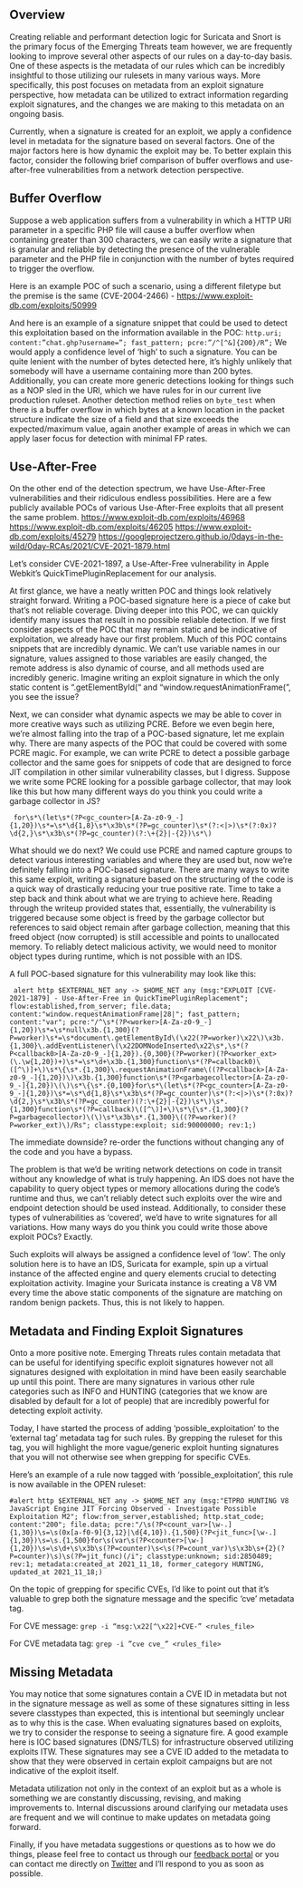 ## Overview
Creating reliable and performant detection logic for Suricata and Snort is the primary focus of the Emerging Threats team however, we are frequently looking to improve several other aspects of our rules on a day-to-day basis.  One of these aspects is the metadata of our rules which can be incredibly insightful to those utilizing our rulesets in many various ways.  More specifically, this post focuses on metadata from an exploit signature perspective, how metadata can be utilized to extract information regarding exploit signatures, and the changes we are making to this metadata on an ongoing basis.

Currently, when a signature is created for an exploit, we apply a confidence level in metadata for the signature based on several factors.  One of the major factors here is how dynamic the exploit may be.  To better explain this factor, consider the following brief comparison of buffer overflows and use-after-free vulnerabilities from a network detection perspective.


## Buffer Overflow
Suppose a web application suffers from a vulnerability in which a HTTP URI parameter in a specific PHP file will cause a buffer overflow when containing greater than 300 characters, we can easily write a signature that is granular and reliable by detecting the presence of the vulnerable parameter and the PHP file in conjunction with the number of bytes required to trigger the overflow.

Here is an example POC of such a scenario, using a different filetype but the premise is the same (CVE-2004-2466) - https://www.exploit-db.com/exploits/50999

And here is an example of a signature snippet that could be used to detect this exploitation based on the information available in the POC:
`http.uri; content:”chat.ghp?username=”; fast_pattern; pcre:”/^[^&]{200}/R”;`
We would apply a confidence level of ‘high’ to such a signature.  You can be quite lenient with the number of bytes detected here, it’s highly unlikely that somebody will have a username containing more than 200 bytes.  Additionally, you can create more generic detections looking for things such as a NOP sled in the URI, which we have rules for in our current live production ruleset.  Another detection method relies on `byte_test` when there is a buffer overflow in which bytes at a known location in the packet structure indicate the size of a field and that size exceeds the expected/maximum value, again another example of areas in which we can apply laser focus for detection with minimal FP rates.


## Use-After-Free
On the other end of the detection spectrum, we have Use-After-Free vulnerabilities and their ridiculous endless possibilities.  Here are a few publicly available POCs of various Use-After-Free exploits that all present the same problem.
https://www.exploit-db.com/exploits/46968
https://www.exploit-db.com/exploits/46205
https://www.exploit-db.com/exploits/45279
https://googleprojectzero.github.io/0days-in-the-wild/0day-RCAs/2021/CVE-2021-1879.html 

Let’s consider CVE-2021-1897, a Use-After-Free vulnerability in Apple Webkit’s QuickTimePluginReplacement for our analysis.

At first glance, we have a neatly written POC and things look relatively straight forward.  Writing a POC-based signature here is a piece of cake but that’s not reliable coverage. Diving deeper into this POC, we can quickly identify many issues that result in no possible reliable detection.  If we first consider aspects of the POC that may remain static and be indicative of exploitation, we already have our first problem.  Much of this POC contains snippets that are incredibly dynamic.  We can’t use variable names in our signature, values assigned to those variables are easily changed, the remote address is also dynamic of course, and all methods used are incredibly generic.  Imagine writing an exploit signature in which the only static content is “.getElementById(“ and “window.requestAnimationFrame(”, you see the issue?

Next, we can consider what dynamic aspects we may be able to cover in more creative ways such as utilizing PCRE.  Before we even begin here, we’re almost falling into the trap of a POC-based signature, let me explain why.  There are many aspects of the POC that could be covered with some PCRE magic.  For example, we can write PCRE to detect a possible garbage collector and the same goes for snippets of code that are designed to force JIT compilation in other similar vulnerability classes, but I digress.  Suppose we write some PCRE looking for a possible garbage collector, that may look like this but how many different ways do you think you could write a garbage collector in JS?

` for\s*\(let\s*(?P<gc_counter>[A-Za-z0-9_-]{1,20})\s*=\s*\d{1,8}\s*\x3b\s*(?P=gc_counter)\s*(?:<|>)\s*(?:0x)?\d{2,}\s*\x3b\s*(?P=gc_counter)(?:\+{2}|-{2})\s*\)`

What should we do next?  We could use PCRE and named capture groups to detect various interesting variables and where they are used but, now we’re definitely falling into a POC-based signature.  There are many ways to write this same exploit, writing a signature based on the structuring of the code is a quick way of drastically reducing your true positive rate.  Time to take a step back and think about what we are trying to achieve here.  Reading through the writeup provided states that, essentially, the vulnerability is triggered because some object is freed by the garbage collector but references to said object remain after garbage collection, meaning that this freed object (now corrupted) is still accessible and points to unallocated memory.  To reliably detect malicious activity, we would need to monitor object types during runtime, which is not possible with an IDS.

A full POC-based signature for this vulnerability may look like this:

` alert http $EXTERNAL_NET any -> $HOME_NET any (msg:"EXPLOIT [CVE-2021-1879] - Use-After-Free in QuickTimePluginReplacement"; flow:established,from_server; file.data; content:"window.requestAnimationFrame|28|"; fast_pattern; content:"var"; pcre:"/^\s*(?P<worker>[A-Za-z0-9_-]{1,20})\s*=\s*null\x3b.{1,300}(?P=worker)\s*=\s*document\.getElementById\(\x22(?P=worker)\x22\)\x3b.{1,300}\.addEventListener\(\x22DOMNodeInserted\x22\s*,\s*(?P<callback0>[A-Za-z0-9_-]{1,20}).{0,300}(?P=worker)(?P<worker_ext>(\.\w{1,20})+)\s*=\s*\d+\x3b.{1,300}function\s*(?P=callback0)\([^\)]+\)\s*\{\s*.{1,300}\.requestAnimationFrame\((?P<callback>[A-Za-z0-9_-]{1,20})\)\x3b.{1,300}function\s*(?P<garbagecollector>[A-Za-z0-9_-]{1,20})\(\)\s*\{\s*.{0,100}for\s*\(let\s*(?P<gc_counter>[A-Za-z0-9_-]{1,20})\s*=\s*\d{1,8}\s*\x3b\s*(?P=gc_counter)\s*(?:<|>)\s*(?:0x)?\d{2,}\s*\x3b\s*(?P=gc_counter)(?:\+{2}|-{2})\s*\)\s*.{1,300}function\s*(?P=callback)\([^\)]+\)\s*\{\s*.{1,300}(?P=garbagecollector)\(\)\s*\x3b\s*.{1,300}\((?P=worker)(?P=worker_ext)\)/Rs"; classtype:exploit; sid:90000000; rev:1;)`

The immediate downside?  re-order the functions without changing any of the code and you have a bypass.

The problem is that we’d be writing network detections on code in transit without any knowledge of what is truly happening.  An IDS does not have the capability to query object types or memory allocations during the code’s runtime and thus, we can’t reliably detect such exploits over the wire and endpoint detection should be used instead.  Additionally, to consider these types of vulnerabilities as ‘covered’, we’d have to write signatures for all variations.  How many ways do you think you could write those above exploit POCs?  Exactly.

Such exploits will always be assigned a confidence level of ‘low’.  The only solution here is to have an IDS, Suricata for example, spin up a virtual instance of the affected engine and query elements crucial to detecting exploitation activity.  Imagine your Suricata instance is creating a V8 VM every time the above static components of the signature are matching on random benign packets.  Thus, this is not likely to happen.


## Metadata and Finding Exploit Signatures
Onto a more positive note.  Emerging Threats rules contain metadata that can be useful for identifying specific exploit signatures however not all signatures designed with exploitation in mind have been easily searchable up until this point.  There are many signatures in various other rule categories such as INFO and HUNTING (categories that we know are disabled by default for a lot of people) that are incredibly powerful for detecting exploit activity.

Today, I have started the process of adding ‘possible_exploitation’ to the ‘external tag’ metadata tag for such rules.  By grepping the ruleset for this tag, you will highlight the more vague/generic exploit hunting signatures that you will not otherwise see when grepping for specific CVEs.

Here’s an example of a rule now tagged with ‘possible_exploitation’, this rule is now available in the OPEN ruleset:

`#alert http $EXTERNAL_NET any -> $HOME_NET any (msg:"ETPRO HUNTING V8 JavaScript Engine JIT Forcing Observed - Investigate Possible Exploitation M2"; flow:from_server,established; http.stat_code; content:"200"; file.data; pcre:"/\s(?P<count_var>[\w-.]{1,30})\s=\s(0x[a-f0-9]{3,12}|\d{4,10}).{1,500}(?P<jit_func>[\w-.]{1,30})\s=\s.{1,500}for\s(var\s(?P<counter>[\w-]{1,20})\s=\s\d+\s\x3b\s(?P=counter)\s<\s(?P=count_var)\s\x3b\s+{2}(?P=counter)\s)\s(?P=jit_func)(/i"; classtype:unknown; sid:2850489; rev:1; metadata:created_at 2021_11_18, former_category HUNTING, updated_at 2021_11_18;)`

On the topic of grepping for specific CVEs, I’d like to point out that it’s valuable to grep both the signature message and the specific ‘cve’ metadata tag.

For CVE message: `grep -i “msg:\x22[^\x22]+CVE-” <rules_file>`

For CVE metadata tag: `grep -i ”cve cve_” <rules_file>`


## Missing Metadata
You may notice that some signatures contain a CVE ID in metadata but not in the signature message as well as some of these signatures sitting in less severe classtypes than expected, this is intentional but seemingly unclear as to why this is the case.  When evaluating signatures based on exploits, we try to consider the response to seeing a signature fire.  A good example here is IOC based signatures (DNS/TLS) for infrastructure observed utilizing exploits ITW.  These signatures may see a CVE ID added to the metadata to show that they were observed in certain exploit campaigns but are not indicative of the exploit itself.

Metadata utilization not only in the context of an exploit but as a whole is something we are constantly discussing, revising, and making improvements to.  Internal discussions around clarifying our metadata uses are frequent and we will continue to make updates on metadata going forward.

Finally, if you have metadata suggestions or questions as to how we do things, please feel free to contact us through our [feedback portal]( https://feedback.emergingthreats.net/feedback) or you can contact me directly on [Twitter]( https://twitter.com/EcOzurie) and I’ll respond to you as soon as possible.
